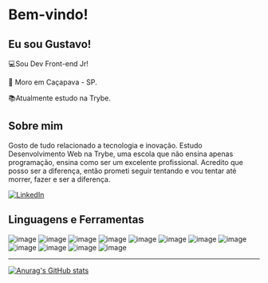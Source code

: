 # Bem-vindo!

 

## Eu sou Gustavo!

 

:computer:Sou Dev Front-end Jr!

:house_with_garden: Moro em Caçapava - SP.

:books:Atualmente estudo na Trybe.


## Sobre mim

Gosto de tudo relacionado a tecnologia e inovação. Estudo Desenvolvimento Web na Trybe, uma escola que não ensina apenas programação, ensina como ser um excelente profissional. Acredito que posso ser a diferença, então prometi seguir tentando e vou tentar até morrer, fazer e ser a diferença.

<a href="https://www.linkedin.com/in/gustavo-gracio/"><img alt="LinkedIn" src="https://img.shields.io/badge/LinkedIn-0077B5?style=for-the-badge&logo=linkedin&logoColor=white" /></a>

## Linguagens e Ferramentas
![image](https://img.shields.io/badge/Git-E34F26?style=for-the-badge&logo=git&logoColor=white)
![image](https://img.shields.io/badge/Linux-E34F26?style=for-the-badge&logo=linux&logoColor=black)
![image](https://img.shields.io/badge/HTML5-E34F26?style=for-the-badge&logo=html5&logoColor=white)
![image](https://img.shields.io/badge/CSS3-1572B6?style=for-the-badge&logo=css3&logoColor=white)
![image](https://img.shields.io/badge/JavaScript-F7DF1E?style=for-the-badge&logo=javascript&logoColor=black)
![image](https://img.shields.io/badge/TypeScript-007ACC?style=for-the-badge&logo=typescript&logoColor=white)
![image](https://img.shields.io/badge/React-20232A?style=for-the-badge&logo=react&logoColor=61DAFB)
![image](https://img.shields.io/badge/Redux-593D88?style=for-the-badge&logo=redux&logoColor=white)
![image](https://img.shields.io/badge/Node.js-43853D?style=for-the-badge&logo=node.js&logoColor=white)
![image](https://img.shields.io/badge/MySQL-00000F?style=for-the-badge&logo=mysql&logoColor=white)
![image](https://img.shields.io/badge/Express.js-404D59?style=for-the-badge)
![image](https://img.shields.io/badge/Heroku-430098?style=for-the-badge&logo=heroku&logoColor=white)


----------------------------------------------------------------------------------

[![Anurag's GitHub stats](https://github-readme-stats.vercel.app/api?username=GustavoGracioM&theme=midnight-purple)](https://github.com/anuraghazra/github-readme-stats)
